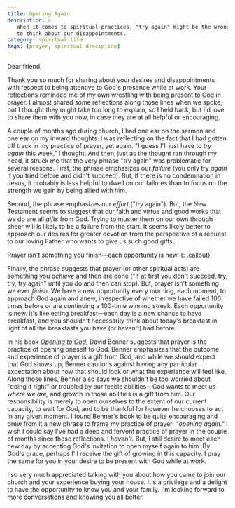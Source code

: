 ```yaml
---
title: Opening Again
description: >
   When it comes to spiritual practices, "try again" might be the wrong way
   to think about our disappointments.
category: spiritual life
tags: [prayer, spiritual discipline]
---
```


Dear friend,

Thank you so much for sharing about your desires and disappointments with
respect to being attentive to God's presence while at work.  Your
reflections reminded me of my own wrestling with being present to God in
prayer.  I almost shared some reflections along those lines when we spoke,
but I thought they might take too long to explain, so I held back, but I'd
love to share them with you now, in case they are at all helpful or
encouraging.

A couple of months ago during church, I had one ear on the sermon and one
ear on my inward thoughts.  I was reflecting on the fact that I had gotten
off track in my practice of prayer, yet again.  "I guess I'll just have to
_try again_ this week," I thought.  And then, just as the thought ran
through my head, it struck me that the very phrase "try again" was
problematic for several reasons.  First, the phrase emphasizes our _failure_
(you only try _again_ if you tried before and didn't succeed).  But, if
there is no condemnation in Jesus, it probably is less helpful to dwell on
our failures than to focus on the strength we gain by being allied with him. 

Second, the phrase emphasizes our _effort_ ("_try_ again").  But, the New
Testament seems to suggest that our faith and virtue and good works that we
do are all _gifts_ from God.  Trying to muster them on our own through sheer
will is likely to be a failure from the start.  It seems likely better to
approach our desires for greater devotion from the perspective of a request
to our loving Father who wants to give us such good gifts.

Prayer isn't something you finish—each opportunity is new.
{: .callout}

Finally, the phrase suggests that prayer (or other spiritual acts) are
something you _achieve_ and then are done ("if at first you don't succeed,
try, try, try again" until you do and then can stop).  But, prayer isn't
something we ever _finish._ We have a new opportunity every morning, each
moment, to approach God again and anew, irrespective of whether we have
failed 100 times before or are continuing a 100-time winning streak.  Each
opportunity is new.  It's like eating breakfast—each day is a new chance to
have breakfast, and you shouldn't necessarily think about today's breakfast
in light of all the breakfasts you have (or haven't) had before.

In his book _[Opening to God](https://www.goodreads.com/book/show/9510022),_
David Benner suggests that prayer is the practice of opening oneself to God. 
Benner emphasizes that the outcome and experience of prayer is a gift from
God, and while we should expect that God shows up, Benner cautions against
having any particular expectation about how that should look or what the
experience will feel like.  Along those lines, Benner also says we shouldn't
be too worried about "doing it right" or troubled by our feeble
abilities—God wants to meet us _where we are,_ and growth in those abilities
is a gift from him.  Our responsibility is merely to open ourselves to the
extent of our current capacity, to wait for God, and to be thankful for
however he chooses to act in any given moment.  I found Benner's book to be
quite encouraging and drew from it a new phrase to frame my practice of
prayer: _"opening again."_ I wish I could say I've had a deep and fervent
practice of prayer in the couple of months since these reflections.  I
_haven't._ But, I still desire to meet each new day by accepting God's
invitation to open myself again to him.  By God's grace, perhaps I'll
receive the gift of growing in this capacity.  I pray the same for you in
your desire to be present with God while at work.

I so very much appreciated talking with you about how you came to join our
church and your experience buying your house.  It's a privilege and a
delight to have the opportunity to know you and your family.  I'm looking
forward to more conversations and knowing you all better.
